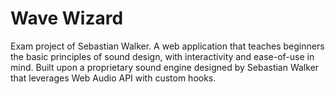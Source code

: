 # Wave Wizard

Exam project of Sebastian Walker. A web application that teaches beginners the basic principles of sound design, with interactivity and ease-of-use in mind. Built upon a proprietary sound engine designed by Sebastian Walker that leverages Web Audio API with custom hooks. 

